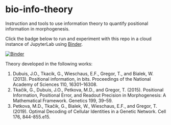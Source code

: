 # bio-info-theory
Instruction and tools to use information theory to quantify positional information in morphogenesis.

Click the badge below to run and experiment with this repo in a cloud instance of JupyterLab using [Binder](https://jupyter.org/binder).

[![Binder](https://mybinder.org/badge_logo.svg)](https://mybinder.org/v2/gh/thompsonmj/bio-info-theory/master)

Theory developed in the following works:
1. Dubuis, J.O., Tkacik, G., Wieschaus, E.F., Gregor, T., and Bialek, W. (2013). Positional information, in bits. Proceedings of the National Academy of Sciences 110, 16301–16308.
2. Tkačik, G., Dubuis, J.O., Petkova, M.D., and Gregor, T. (2015). Positional Information, Positional Error, and Readout Precision in Morphogenesis: A Mathematical Framework. Genetics 199, 39–59.
3. Petkova, M.D., Tkačik, G., Bialek, W., Wieschaus, E.F., and Gregor, T. (2019). Optimal Decoding of Cellular Identities in a Genetic Network. Cell 176, 844-855.e15.
